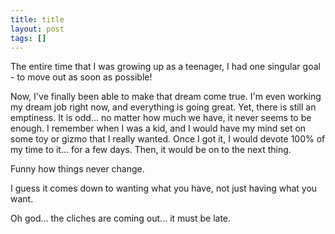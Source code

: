 ```yaml
---
title: title
layout: post
tags: []
---
```



The entire time that I was growing up as a teenager, I had one singular goal - to move out as soon as possible!

Now, I've finally been able to make that dream come true. I'm even working my dream job right now, and everything is going great. Yet, there is still an emptiness. It is odd... no matter how much we have, it never seems to be enough. I remember when I was a kid, and I would have my mind set on some toy or gizmo that I really wanted. Once I got it, I would devote 100% of my time to it... for a few days. Then, it would be on to the next thing.

Funny how things never change.

I guess it comes down to wanting what you have, not just having what you want.

Oh god... the cliches are coming out... it must be late.

